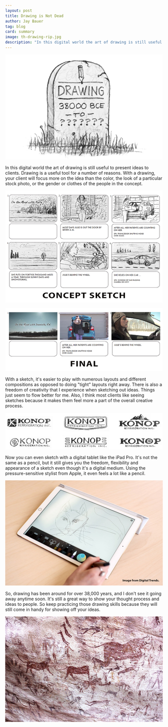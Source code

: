 ```yaml
---
layout: post
title: Drawing is Not Dead
author: Jay Bauer
tag: blog
card: summary
image: th-drawing-rip.jpg
description: "In this digital world the art of drawing is still useful to present ideas to clients. Drawing is a useful tool for a number of reasons."
---
```

![How Do You Rate](/img/th-drawing-rip.jpg)

In this digital world the art of drawing is still useful to present ideas to clients. Drawing is a useful tool for a number of reasons. With a drawing, your client will focus more on the idea than the color, the look of a particular stock photo, or the gender or clothes of the people in the concept.

![sketches](/img/concept-sketch.jpg)

![storyboard final](/img/storyboard-final.jpg)

With a sketch, it's easier to play with numerous layouts and different compositions as opposed to doing "tight" layouts right away. There is also a freedom of creativity that I experience when sketching out ideas. Things just seem to flow better for me. Also, I think most clients like seeing sketches because it makes them feel more a part of the overall creative process.

![logo sketches](/img/logo-sketches.jpg)

Now you can even sketch with a digital tablet like the iPad Pro. It's not the same as a pencil, but it still gives you the freedom, flexibility and appearance of a sketch even though it's a digital medium. Using the pressure-sensitive stylist from Apple, it even feels a lot like a pencil.

![storyboard final](/img/sketchpad.jpg)

So, drawing has been around for over 38,000 years, and I don't see it going away anytime soon. It's still a great way to show your thought process and ideas to people. So keep practicing those drawing skills because they will still come in handy for showing off your ideas.

![storyboard final](/img/cave-drawings.jpg)
